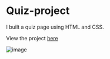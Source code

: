 # Quiz-project
I built a quiz page using HTML and CSS.

View the project [here](https://kinggoku910.github.io/quiz-project/)


![image](https://user-images.githubusercontent.com/74030806/198015844-36b6440a-adec-4948-a81e-803f004e5c9a.png)
